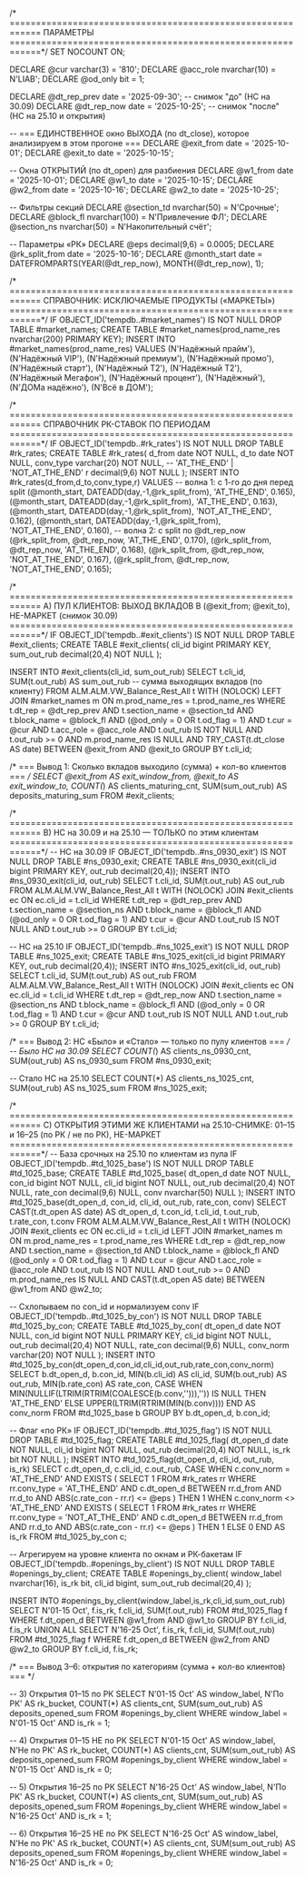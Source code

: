 /* ============================================================
   ПАРАМЕТРЫ
   ============================================================*/
SET NOCOUNT ON;

DECLARE @cur            varchar(3)    = '810';
DECLARE @acc_role       nvarchar(10)  = N'LIAB';
DECLARE @od_only        bit           = 1;

DECLARE @dt_rep_prev    date          = '2025-09-30';  -- снимок "до" (НС на 30.09)
DECLARE @dt_rep_now     date          = '2025-10-25';  -- снимок "после" (НС на 25.10 и открытия)

-- === ЕДИНСТВЕННОЕ окно ВЫХОДА (по dt_close), которое анализируем в этом прогоне ===
DECLARE @exit_from      date          = '2025-10-01';
DECLARE @exit_to        date          = '2025-10-15';

-- Окна ОТКРЫТИЙ (по dt_open) для разбиения
DECLARE @w1_from        date          = '2025-10-01';
DECLARE @w1_to          date          = '2025-10-15';
DECLARE @w2_from        date          = '2025-10-16';
DECLARE @w2_to          date          = '2025-10-25';

-- Фильтры секций
DECLARE @section_td     nvarchar(50)  = N'Срочные';
DECLARE @block_fl       nvarchar(100) = N'Привлечение ФЛ';
DECLARE @section_ns     nvarchar(50)  = N'Накопительный счёт';

-- Параметры «РК»
DECLARE @eps            decimal(9,6)  = 0.0005;
DECLARE @rk_split_from  date          = '2025-10-16';
DECLARE @month_start    date          = DATEFROMPARTS(YEAR(@dt_rep_now), MONTH(@dt_rep_now), 1);

/* ============================================================
   СПРАВОЧНИК: ИСКЛЮЧАЕМЫЕ ПРОДУКТЫ («МАРКЕТЫ»)
   ============================================================*/
IF OBJECT_ID('tempdb..#market_names') IS NOT NULL DROP TABLE #market_names;
CREATE TABLE #market_names(prod_name_res nvarchar(200) PRIMARY KEY);
INSERT INTO #market_names(prod_name_res) VALUES
 (N'Надёжный прайм'), (N'Надёжный VIP'), (N'Надёжный премиум'),
 (N'Надёжный промо'), (N'Надёжный старт'),
 (N'Надёжный Т2'), (N'Надёжный T2'),
 (N'Надёжный Мегафон'), (N'Надёжный процент'),
 (N'Надёжный'), (N'ДОМа надёжно'), (N'Всё в ДОМ');

/* ============================================================
   СПРАВОЧНИК РК-СТАВОК ПО ПЕРИОДАМ
   ============================================================*/
IF OBJECT_ID('tempdb..#rk_rates') IS NOT NULL DROP TABLE #rk_rates;
CREATE TABLE #rk_rates(
    d_from    date         NOT NULL,
    d_to      date         NOT NULL,
    conv_type varchar(20)  NOT NULL,   -- 'AT_THE_END' | 'NOT_AT_THE_END'
    r         decimal(9,6) NOT NULL
);
INSERT INTO #rk_rates(d_from,d_to,conv_type,r)
VALUES
-- волна 1: с 1-го до дня перед split
(@month_start, DATEADD(day,-1,@rk_split_from), 'AT_THE_END',     0.165),
(@month_start, DATEADD(day,-1,@rk_split_from), 'AT_THE_END',     0.163),
(@month_start, DATEADD(day,-1,@rk_split_from), 'NOT_AT_THE_END', 0.162),
(@month_start, DATEADD(day,-1,@rk_split_from), 'NOT_AT_THE_END', 0.160),
-- волна 2: c split по @dt_rep_now
(@rk_split_from, @dt_rep_now, 'AT_THE_END',     0.170),
(@rk_split_from, @dt_rep_now, 'AT_THE_END',     0.168),
(@rk_split_from, @dt_rep_now, 'NOT_AT_THE_END', 0.167),
(@rk_split_from, @dt_rep_now, 'NOT_AT_THE_END', 0.165);

/* ============================================================
   A) ПУЛ КЛИЕНТОВ: ВЫХОД ВКЛАДОВ В (@exit_from; @exit_to), НЕ-МАРКЕТ
   (снимок 30.09)
   ============================================================*/
IF OBJECT_ID('tempdb..#exit_clients') IS NOT NULL DROP TABLE #exit_clients;
CREATE TABLE #exit_clients(
  cli_id       bigint PRIMARY KEY,
  sum_out_rub  decimal(20,4) NOT NULL
);

INSERT INTO #exit_clients(cli_id, sum_out_rub)
SELECT
    t.cli_id,
    SUM(t.out_rub) AS sum_out_rub      -- сумма выходящих вкладов (по клиенту)
FROM ALM.ALM.VW_Balance_Rest_All t WITH (NOLOCK)
LEFT JOIN #market_names m ON m.prod_name_res = t.prod_name_res
WHERE
    t.dt_rep        = @dt_rep_prev
    AND t.section_name = @section_td
    AND t.block_name   = @block_fl
    AND (@od_only = 0 OR t.od_flag = 1)
    AND t.cur          = @cur
    AND t.acc_role     = @acc_role
    AND t.out_rub IS NOT NULL AND t.out_rub >= 0
    AND m.prod_name_res IS NULL
    AND TRY_CAST(t.dt_close AS date) BETWEEN @exit_from AND @exit_to
GROUP BY t.cli_id;

/* === Вывод 1: Сколько вкладов выходило (сумма) + кол-во клиентов === */
SELECT
    @exit_from AS exit_window_from,
    @exit_to   AS exit_window_to,
    COUNT(*)   AS clients_maturing_cnt,
    SUM(sum_out_rub) AS deposits_maturing_sum
FROM #exit_clients;

/* ============================================================
   B) НС на 30.09 и на 25.10 — ТОЛЬКО по этим клиентам
   ============================================================*/
-- НС на 30.09
IF OBJECT_ID('tempdb..#ns_0930_exit') IS NOT NULL DROP TABLE #ns_0930_exit;
CREATE TABLE #ns_0930_exit(cli_id bigint PRIMARY KEY, out_rub decimal(20,4));
INSERT INTO #ns_0930_exit(cli_id, out_rub)
SELECT
    t.cli_id,
    SUM(t.out_rub) AS out_rub
FROM ALM.ALM.VW_Balance_Rest_All t WITH (NOLOCK)
JOIN #exit_clients ec ON ec.cli_id = t.cli_id
WHERE
    t.dt_rep        = @dt_rep_prev
    AND t.section_name = @section_ns
    AND t.block_name   = @block_fl
    AND (@od_only = 0 OR t.od_flag = 1)
    AND t.cur          = @cur
    AND t.out_rub IS NOT NULL AND t.out_rub >= 0
GROUP BY t.cli_id;

-- НС на 25.10
IF OBJECT_ID('tempdb..#ns_1025_exit') IS NOT NULL DROP TABLE #ns_1025_exit;
CREATE TABLE #ns_1025_exit(cli_id bigint PRIMARY KEY, out_rub decimal(20,4));
INSERT INTO #ns_1025_exit(cli_id, out_rub)
SELECT
    t.cli_id,
    SUM(t.out_rub) AS out_rub
FROM ALM.ALM.VW_Balance_Rest_All t WITH (NOLOCK)
JOIN #exit_clients ec ON ec.cli_id = t.cli_id
WHERE
    t.dt_rep        = @dt_rep_now
    AND t.section_name = @section_ns
    AND t.block_name   = @block_fl
    AND (@od_only = 0 OR t.od_flag = 1)
    AND t.cur          = @cur
    AND t.out_rub IS NOT NULL AND t.out_rub >= 0
GROUP BY t.cli_id;

/* === Вывод 2: НС «Было» и «Стало» — только по пулу клиентов === */
-- Было НС на 30.09
SELECT
    COUNT(*)     AS clients_ns_0930_cnt,
    SUM(out_rub) AS ns_0930_sum
FROM #ns_0930_exit;

-- Стало НС на 25.10
SELECT
    COUNT(*)     AS clients_ns_1025_cnt,
    SUM(out_rub) AS ns_1025_sum
FROM #ns_1025_exit;

/* ============================================================
   C) ОТКРЫТИЯ ЭТИМИ ЖЕ КЛИЕНТАМИ на 25.10-СНИМКЕ:
      01–15 и 16–25 (по РК / не по РК), НЕ-МАРКЕТ
   ============================================================*/
-- База срочных на 25.10 по клиентам из пула
IF OBJECT_ID('tempdb..#td_1025_base') IS NOT NULL DROP TABLE #td_1025_base;
CREATE TABLE #td_1025_base(
    dt_open_d   date        NOT NULL,
    con_id      bigint      NOT NULL,
    cli_id      bigint      NOT NULL,
    out_rub     decimal(20,4) NOT NULL,
    rate_con    decimal(9,6) NULL,
    conv        nvarchar(50) NULL
);
INSERT INTO #td_1025_base(dt_open_d, con_id, cli_id, out_rub, rate_con, conv)
SELECT
    CAST(t.dt_open AS date) AS dt_open_d,
    t.con_id,
    t.cli_id,
    t.out_rub,
    t.rate_con,
    t.conv
FROM ALM.ALM.VW_Balance_Rest_All t WITH (NOLOCK)
JOIN #exit_clients ec ON ec.cli_id = t.cli_id
LEFT JOIN #market_names m ON m.prod_name_res = t.prod_name_res
WHERE
    t.dt_rep        = @dt_rep_now
    AND t.section_name = @section_td
    AND t.block_name   = @block_fl
    AND (@od_only = 0 OR t.od_flag = 1)
    AND t.cur          = @cur
    AND t.acc_role     = @acc_role
    AND t.out_rub IS NOT NULL AND t.out_rub >= 0
    AND m.prod_name_res IS NULL
    AND CAST(t.dt_open AS date) BETWEEN @w1_from AND @w2_to;

-- Схлопываем по con_id и нормализуем conv
IF OBJECT_ID('tempdb..#td_1025_by_con') IS NOT NULL DROP TABLE #td_1025_by_con;
CREATE TABLE #td_1025_by_con(
    dt_open_d   date        NOT NULL,
    con_id      bigint      NOT NULL PRIMARY KEY,
    cli_id      bigint      NOT NULL,
    out_rub     decimal(20,4) NOT NULL,
    rate_con    decimal(9,6) NULL,
    conv_norm   varchar(20)  NOT NULL
);
INSERT INTO #td_1025_by_con(dt_open_d,con_id,cli_id,out_rub,rate_con,conv_norm)
SELECT
    b.dt_open_d,
    b.con_id,
    MIN(b.cli_id)   AS cli_id,
    SUM(b.out_rub)  AS out_rub,
    MIN(b.rate_con) AS rate_con,
    CASE
        WHEN MIN(NULLIF(LTRIM(RTRIM(COALESCE(b.conv,''))),'')) IS NULL
             THEN 'AT_THE_END'
        ELSE UPPER(LTRIM(RTRIM(MIN(b.conv))))
    END AS conv_norm
FROM #td_1025_base b
GROUP BY b.dt_open_d, b.con_id;

-- Флаг «по РК»
IF OBJECT_ID('tempdb..#td_1025_flag') IS NOT NULL DROP TABLE #td_1025_flag;
CREATE TABLE #td_1025_flag(
    dt_open_d   date        NOT NULL,
    cli_id      bigint      NOT NULL,
    out_rub     decimal(20,4) NOT NULL,
    is_rk       bit         NOT NULL
);
INSERT INTO #td_1025_flag(dt_open_d, cli_id, out_rub, is_rk)
SELECT
    c.dt_open_d,
    c.cli_id,
    c.out_rub,
    CASE
      WHEN c.conv_norm = 'AT_THE_END' AND EXISTS (
         SELECT 1 FROM #rk_rates rr
         WHERE rr.conv_type = 'AT_THE_END'
           AND c.dt_open_d BETWEEN rr.d_from AND rr.d_to
           AND ABS(c.rate_con - rr.r) <= @eps
      ) THEN 1
      WHEN c.conv_norm <> 'AT_THE_END' AND EXISTS (
         SELECT 1 FROM #rk_rates rr
         WHERE rr.conv_type = 'NOT_AT_THE_END'
           AND c.dt_open_d BETWEEN rr.d_from AND rr.d_to
           AND ABS(c.rate_con - rr.r) <= @eps
      ) THEN 1
      ELSE 0
    END AS is_rk
FROM #td_1025_by_con c;

-- Агрегируем на уровне клиента по окнам и РК-бакетам
IF OBJECT_ID('tempdb..#openings_by_client') IS NOT NULL DROP TABLE #openings_by_client;
CREATE TABLE #openings_by_client(
    window_label nvarchar(16),
    is_rk        bit,
    cli_id       bigint,
    sum_out_rub  decimal(20,4)
);

INSERT INTO #openings_by_client(window_label,is_rk,cli_id,sum_out_rub)
SELECT N'01-15 Oct', f.is_rk, f.cli_id, SUM(f.out_rub)
FROM #td_1025_flag f
WHERE f.dt_open_d BETWEEN @w1_from AND @w1_to
GROUP BY f.cli_id, f.is_rk
UNION ALL
SELECT N'16-25 Oct', f.is_rk, f.cli_id, SUM(f.out_rub)
FROM #td_1025_flag f
WHERE f.dt_open_d BETWEEN @w2_from AND @w2_to
GROUP BY f.cli_id, f.is_rk;

/* === Вывод 3–6: открытия по категориям (сумма + кол-во клиентов) === */

-- 3) Открытия 01–15 по РК
SELECT
    N'01-15 Oct' AS window_label,
    N'По РК'     AS rk_bucket,
    COUNT(*)     AS clients_cnt,
    SUM(sum_out_rub) AS deposits_opened_sum
FROM #openings_by_client
WHERE window_label = N'01-15 Oct' AND is_rk = 1;

-- 4) Открытия 01–15 НЕ по РК
SELECT
    N'01-15 Oct' AS window_label,
    N'Не по РК'  AS rk_bucket,
    COUNT(*)     AS clients_cnt,
    SUM(sum_out_rub) AS deposits_opened_sum
FROM #openings_by_client
WHERE window_label = N'01-15 Oct' AND is_rk = 0;

-- 5) Открытия 16–25 по РК
SELECT
    N'16-25 Oct' AS window_label,
    N'По РК'     AS rk_bucket,
    COUNT(*)     AS clients_cnt,
    SUM(sum_out_rub) AS deposits_opened_sum
FROM #openings_by_client
WHERE window_label = N'16-25 Oct' AND is_rk = 1;

-- 6) Открытия 16–25 НЕ по РК
SELECT
    N'16-25 Oct' AS window_label,
    N'Не по РК'  AS rk_bucket,
    COUNT(*)     AS clients_cnt,
    SUM(sum_out_rub) AS deposits_opened_sum
FROM #openings_by_client
WHERE window_label = N'16-25 Oct' AND is_rk = 0;
